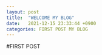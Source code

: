 ```yaml
---
layout: post
title:  "WELCOME MY BLOG"
date:   2021-12-15 23:33:44 +0900
categories: FIRST POST MY BLOG
---
```


#FIRST POST